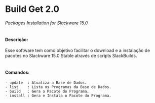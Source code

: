 # Build Get 2.0
*Packages Installation for Slackware 15.0*
<br/><br/>

#### Descrição:

Esse software tem como objetivo facilitar o download e a instalação de pacotes no Slackware 15.0 Stable através de scripts SlackBuilds.
<br/><br/>

#### Comandos:
```
- update  : Atualiza a Base de Dados.
- list    : Lista os Programas da Base de Dados.
- build   : Gera o Pacote do Programa.
- install : Gera e Instala o Pacote do Programa.
```
